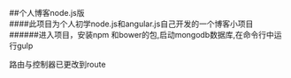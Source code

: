 ##个人博客node.js版<br>
####此项目为个人初学node.js和angular.js自己开发的一个博客小项目<br>
######进入项目，安装npm 和bower的包,启动mongodb数据库,在命令行中运行gulp

路由与控制器已更改到route
